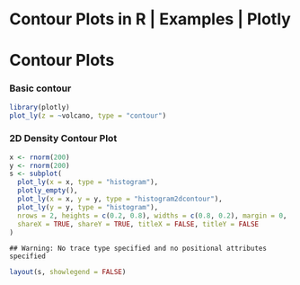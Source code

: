 # Contour Plots in R | Examples | Plotly


# Contour Plots

### Basic contour


```r
library(plotly)
plot_ly(z = ~volcano, type = "contour")
```




### 2D Density Contour Plot


```r
x <- rnorm(200)
y <- rnorm(200)
s <- subplot(
  plot_ly(x = x, type = "histogram"),
  plotly_empty(),
  plot_ly(x = x, y = y, type = "histogram2dcontour"),
  plot_ly(y = y, type = "histogram"),
  nrows = 2, heights = c(0.2, 0.8), widths = c(0.8, 0.2), margin = 0,
  shareX = TRUE, shareY = TRUE, titleX = FALSE, titleY = FALSE
)
```

```
## Warning: No trace type specified and no positional attributes specified
```

```r
layout(s, showlegend = FALSE)
```




